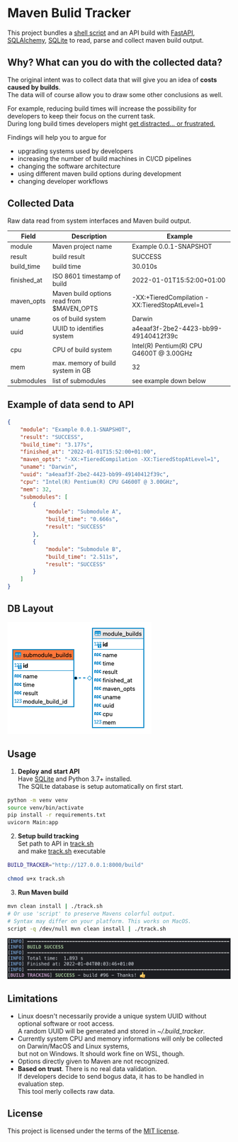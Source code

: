 # Maven Bulid Tracker

This project bundles a [shell script](track.sh) and an API build with [FastAPI](https://github.com/tiangolo/fastapi), [SQLAlchemy](https://github.com/sqlalchemy/sqlalchemy), [SQLite](https://github.com/sqlite/sqlite) 
to read, parse and collect maven build output.

## Why? What can you do with the collected data?

The original intent was to collect data that will give you an idea of **costs caused by builds**.  
The data will of course allow you to draw some other conclusions as well.

For example, reducing build times will increase the possibility for developers to keep their focus on the current task.  
During long build times developers might [get distracted... or frustrated.](https://www.google.com/search?q=multitasking+myth) 

Findings will help you to argue for

- upgrading systems used by developers
- increasing the number of build machines in CI/CD pipelines
- changing the software architecture
- using different maven build options during development
- changing developer workflows

## Collected Data

Raw data read from system interfaces and Maven build output.

| Field | Description | Example |
| --- | --- | --- |
| module | Maven project name | Example 0.0.1-SNAPSHOT |
| result | build result | SUCCESS |
| build_time | build time | 30.010s |
| finished_at | ISO 8601 timestamp of build | 2022-01-01T15:52:00+01:00 |
| maven_opts | Maven build options read from $MAVEN_OPTS | -XX:+TieredCompilation -XX:TieredStopAtLevel=1 |
| uname | os of build system | Darwin |
| uuid | UUID to identifies system | a4eaaf3f-2be2-4423-bb99-49140412f39c |
| cpu | CPU of build system | Intel(R) Pentium(R) CPU G4600T @ 3.00GHz |
| mem | max. memory of build system in GB | 32 |
| submodules | list of submodules | see example down below |

## Example of data send to API

```json
{
    "module": "Example 0.0.1-SNAPSHOT",
	"result": "SUCCESS",
	"build_time": "3.177s",
	"finished_at": "2022-01-01T15:52:00+01:00",
	"maven_opts": "-XX:+TieredCompilation -XX:TieredStopAtLevel=1",
	"uname": "Darwin",
	"uuid": "a4eaaf3f-2be2-4423-bb99-49140412f39c",
	"cpu": "Intel(R) Pentium(R) CPU G4600T @ 3.00GHz",
	"mem": 32,
	"submodules": [
		{
			"module": "Submodule A",
			"build_time": "0.666s",
			"result": "SUCCESS"
		},
		{
			"module": "Submodule B",
			"build_time": "2.511s",
			"result": "SUCCESS"
		}
    ]
}
```
## DB Layout

![Maven Build Tracker DB Layout](database/build_tracker_db_layout.png)
## Usage

1. **Deploy and start API**  
Have [SQLite](https://github.com/sqlite/sqlite) and Python 3.7+ installed.  
The SQlLte database is setup automatically on first start.
```sh
python -m venv venv
source venv/bin/activate
pip install -r requirements.txt
uvicorn Main:app
```
2. **Setup build tracking**  
Set path to API in [track.sh](track.sh)  
and make [track.sh](track.sh) executable
```sh
BUILD_TRACKER="http://127.0.0.1:8000/build"
```
```sh
chmod u+x track.sh
```
3. **Run Maven build**  
```sh
mvn clean install | ./track.sh
# Or use 'script' to preserve Mavens colorful output.
# Syntax may differ on your platform. This works on MacOS.
script -q /dev/null mvn clean install | ./track.sh
```
![Example output](example_output.png)
## Limitations

* Linux doesn't necessarily provide a unique system UUID without optional software or root access.  
A random UUID will be generated and stored in *~/.build_tracker*.
* Currently system CPU and memory informations will only be collected on Darwin/MacOS and Linux systems,  
but not on Windows. It should work fine on WSL, though.
* Options directly given to Maven are not recognized.
* **Based on trust**. There is no real data validation.  
If developers decide to send bogus data, it has to be handled in evaluation step.  
This tool merly collects raw data.

## License

This project is licensed under the terms of the [MIT license](<https://www.opensource.org/licenses/mit-license.php>).  

